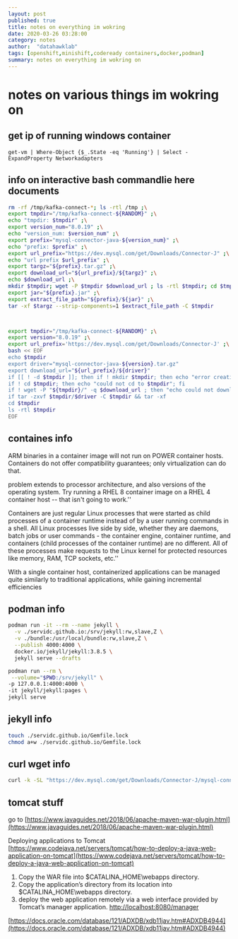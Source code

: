 ```yaml
---
layout: post
published: true
title: notes on everything im wokring
date: 2020-03-26 03:28:00
category: notes
author:  "datahawklab"
tags: [openshift,minishift,codeready containers,docker,podman]
summary: notes on everything im wokring on
---
```

# notes on various things im wokring on

## get ip of running windows container
```
get-vm | Where-Object {$_.State -eq 'Running'} | Select -ExpandProperty Networkadapters
```

## info on interactive bash commandlie here documents
```bash
rm -rf /tmp/kafka-connect-*; ls -rtl /tmp ;\
export tmpdir="/tmp/kafka-connect-${RANDOM}" ;\
echo "tmpdir: $tmpdir" ;\
export version_num="8.0.19" ;\
echo "version_num: $version_num" ;\
export prefix="mysql-connector-java-${version_num}" ;\
echo "prefix: $prefix" ;\
export url_prefix="https://dev.mysql.com/get/Downloads/Connector-J" ;\
echo "url prefix $url_prefix" ;\
export targz="${prefix}.tar.gz" ;\
export download_url="${url_prefix}/${targz}" ;\
echo $download_url ;\
mkdir $tmpdir; wget -P $tmpdir $download_url ; ls -rtl $tmpdir; cd $tmpdir ;\
export jar="${prefix}.jar" ;\
export extract_file_path="${prefix}/${jar}" ;\
tar -xf $targz --strip-components=1 $extract_file_path -C $tmpdir



export tmpdir="/tmp/kafka-connect-${RANDOM}" ;\
export version="8.0.19" ;\
export url_prefix='https://dev.mysql.com/get/Downloads/Connector-J' ;\
bash << EOF
echo $tmpdir
export driver="mysql-connector-java-${version}.tar.gz"
export download_url="${url_prefix}/${driver}"
if [[ ! -d $tmpdir ]]; then if ! mkdir $tmpdir; then echo "error creating $tmpdir"; exit 1; fi ;fi
if ! cd $tmpdir; then echo "could not cd to $tmpdir"; fi
if ! wget -P "${tmpdir}/" -q $download_url ; then "echo could not download $driver to $tmpdir "; exit 1; fi
if tar -zxvf $tmpdir/$driver -C $tmpdir && tar -xf
cd $tmpdir
ls -rtl $tmpdir
EOF
```

## containes info
ARM binaries in a container image will not run on POWER container hosts. Containers do not offer compatibility guarantees; only virtualization can do that.

problem extends to processor architecture, and also versions of the operating system. Try running a RHEL 8 container image on a RHEL 4 container host -- that isn't going to work.''


Containers are just regular Linux processes that were started as child processes of a container runtime instead of by a user running commands in a shell. All Linux processes live side by side, whether they are daemons, batch jobs or user commands - the container engine, container runtime, and containers (child processes of the container runtime) are no different. All of these processes make requests to the Linux kernel for protected resources like memory, RAM, TCP sockets, etc.''

With a single container host, containerized applications can be managed quite similarly to traditional applications, while gaining incremental efficiencies

## podman info

```bash
podman run -it --rm --name jekyll \
  -v ./servidc.github.io:/srv/jekyll:rw,slave,Z \
  -v ./bundle:/usr/local/bundle:rw,slave,Z \
  --publish 4000:4000 \
  docker.io/jekyll/jekyll:3.8.5 \
  jekyll serve --drafts

podman run --rm \
 --volume="$PWD:/srv/jekyll" \
-p 127.0.0.1:4000:4000 \
-it jekyll/jekyll:pages \
jekyll serve
```

## jekyll info

```bash
touch ./servidc.github.io/Gemfile.lock
chmod a+w ./servidc.github.io/Gemfile.lock
```

## curl wget info

```bash
curl -k -SL "https://dev.mysql.com/get/Downloads/Connector-J/mysql-connector-java-5.1.39.tar.gz" | tar -xzf - -C /tmp/quickstart/jars --strip-components=1 mysql-connector-java-5.1.39/mysql-connector-java-5.1.39-bin.jar
```

## tomcat stuff

go to [https://www.javaguides.net/2018/06/apache-maven-war-plugin.html](https://www.javaguides.net/2018/06/apache-maven-war-plugin.html)

Deploying applications to Tomcat
[https://www.codejava.net/servers/tomcat/how-to-deploy-a-java-web-application-on-tomcat](https://www.codejava.net/servers/tomcat/how-to-deploy-a-java-web-application-on-tomcat)
1. Copy the WAR file into $CATALINA_HOME\webapps directory.
2. Copy the application’s directory from its location into $CATALINA_HOME\webapps directory.
3. deploy the web application remotely via a web interface provided by Tomcat’s manager application.
	[http://localhost:8080/manager](http://localhost:8080/manager)


[https://docs.oracle.com/database/121/ADXDB/xdb11jav.htm#ADXDB4944](https://docs.oracle.com/database/121/ADXDB/xdb11jav.htm#ADXDB4944)